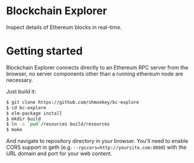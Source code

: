 Blockchain Explorer
===================

Inspect details of Ethereum blocks in real-time.

# Getting started

Blockchain Explorer connects directly to an Ethereum RPC server from the
browser, no server components other than a running ethereum node are necessary.

Just build it:

```bash
$ git clone https://github.com/shmookey/bc-explore
$ cd bc-explore
$ elm-package install
$ mkdir build
$ ln -s `pwd`/resources build/resources
$ make
```

And navigate to repository directory in your browser. You'll need to enable
CORS support in geth (e.g. `--rpccors=http://yoursite.com:8080`) with the URL 
domain and port for your web content.


